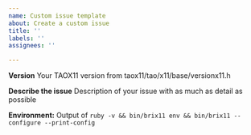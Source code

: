 ```yaml
---
name: Custom issue template
about: Create a custom issue
title: ''
labels: ''
assignees: ''

---
```


**Version**
Your TAOX11 version from taox11/tao/x11/base/versionx11.h

**Describe the issue**
Description of your issue with as much as detail as possible

**Environment:**
Output of `ruby -v && bin/brix11 env && bin/brix11 -- configure --print-config`

